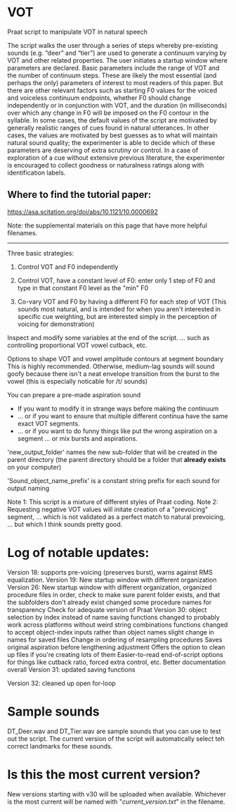 # VOT
Praat script to manipulate VOT in natural speech

The script walks the user through a series of steps whereby pre-existing sounds (e.g. “deer” and “tier”) are used to generate a continuum varying by VOT and other related properties. The user initiates a startup window where parameters are declared. Basic parameters include the range of VOT and the number of continuum steps. These are likely the most essential (and perhaps the only) parameters of interest to most readers of this paper. But there are other relevant factors such as starting F0 values for the voiced and voiceless continuum endpoints, whether F0 should change independently or in conjunction with VOT, and the duration (in milliseconds) over which any change in F0 will be imposed on the F0 contour in the syllable. In some cases, the default values of the script are motivated by generally realistic ranges of cues found in natural utterances. In other cases, the values are motivated by best guesses as to what will maintain natural sound quality; the experimenter is able to decide which of these parameters are deserving of extra scrutiny or control. In a case of exploration of a cue without extensive previous literature, the experimenter is encouraged to collect goodness or naturalness ratings along with identification labels. 

## Where to find the tutorial paper:
https://asa.scitation.org/doi/abs/10.1121/10.0000692

Note: the supplemental materials on this page that have more helpful filenames. 

---------------------------------------------------
Three basic strategies:
  1) Control VOT and F0 independently

  2) Control VOT, have a constant level of F0: 
       enter only 1 step of F0
       and type in that constant F0 level as the "min" F0

  3) Co-vary VOT and F0 by having a different F0 for each step of VOT
       (This sounds most natural, and is intended for when
        you aren't interested in specific cue weighting, 
         but are interested
        simply in the perception of voicing for demonstration)
     
 Inspect and modify some variables at the end of the script. 
    ... such as controlling proportional VOT vowel cutback, etc. 

 Options to shape VOT and vowel amplitude contours at segment boundary
    This is highly recommended. Otherwise, medium-lag sounds will sound goofy
     because there isn't a neat envelope transition from the burst
     to the vowel (this is especially noticable for /t/ sounds)

 You can prepare a pre-made aspiration sound
   - If you want to modify it in strange ways before making the continuum
   - ... or if you want to ensure that multiple different continua
    have the same exact VOT segments. 
   - ... or if you want to do funny things like put the wrong aspiration on a segment
       ... or mix bursts and aspirations.

'new_output_folder' names the new sub-folder that will be created in the parent directory
  (the parent directory should be a folder that **already exists** on your computer)

 'Sound_object_name_prefix' is a constant string prefix for each sound for output naming

 Note 1: This script is a mixture of different styles of Praat coding. 
 Note 2: Requesting negative VOT values will initate creation of a "prevoicing" segment,
	 	... which is not validated as a perfect match to natural prevoicing,
		... but which I think sounds pretty good. 

# Log of notable updates:
 Version 18: supports pre-voicing (preserves burst), warns against RMS equalization. 
 Version 19: New startup window with different organization
 Version 26: New startup window with different organization, 
		organized procedure files in order,
		check to make sure parent folder exists,
		and that the subfolders don't already exist
		changed some procedure names for transparency
		Check for adequate version of Praat
 Version 30: object selection by index instead of name
		saving functions changed to probably work across platforms
		   without weird string combinations
		functions changed to accept object-index inputs 
		   rather than object names
		slight change in names for saved files
		Change in ordering of resampling procedures
		Saves original aspiration before lengthening adjustment
		Offers the option to clean up files
		   if you're creating lots of them
		Easier-to-read end-of-script options
		   for things like cutback ratio, forced extra control, etc. 
		Better documentation overall 
 Version 31: updated saving functions

 Version 32: cleaned up open for-loop

# Sample sounds
DT_Deer.wav and DT_Tier.wav are sample sounds that you can use to test out the script. The current version of the script will automatically select teh correct landmarks for these sounds. 

# Is this the most current version?
New versions starting with v30 will be uploaded when available. Whichever is the most current will be named with "_current_version.txt_" in the filename. 
